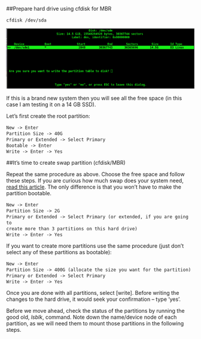 ##Prepare hard drive using cfdisk for MBR

```
cfdisk /dev/sda
```

![](/Arch/arch_installing/images/arch-linux-install-004.png)

If this is a brand new system then you will see all the free space
(in this case I am testing it on a 14 GB SSD).

Let’s first create the root partition:

```
New -> Enter
Partition Size -> 40G
Primary or Extended -> Select Primary
Bootable -> Enter
Write -> Enter -> Yes
```

##It’s time to create swap partition (cfdisk/MBR)

Repeat the same procedure as above. Choose the free space and follow these steps. If you are curious how much swap does your system need, [read this article](http://www.cyberciti.biz/tips/linux-swap-space.html). The only difference is that you won’t have to make the partition bootable.

```
New -> Enter
Partition Size -> 2G
Primary or Extended -> Select Primary (or extended, if you are going to
create more than 3 partitions on this hard drive)
Write -> Enter -> Yes
```

If you want to create more partitions use the same procedure (just don’t select any of these partitions as bootable):

```
New -> Enter
Partition Size -> 400G (allocate the size you want for the partition)
Primary or Extended -> Select Primary
Write -> Enter -> Yes
```

Once you are done with all partitions, select [write]. Before writing the changes to the hard drive,
it would seek your confirmation – type ‘yes’.

Before we move ahead, check the status of the partitions by running the good old, *lsblk*, command.
Note down the name/device node of each partition, as we will need them to mount those partitions in the following steps.

